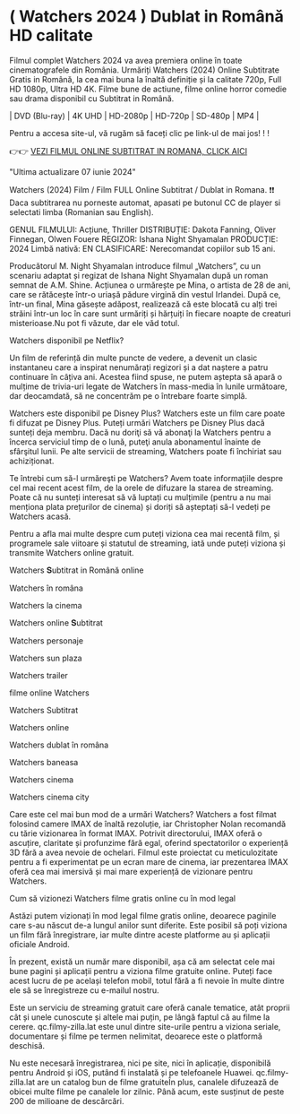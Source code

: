 # ( Watchers 2024 ) Dublat in Română HD calitate

Filmul complet Watchers 2024 va avea premiera online în toate cinematografele din România. Urmăriți Watchers (2024) Online Subtitrate Gratis in Română, la cea mai buna la înaltă definiție și la calitate 720p, Full HD 1080p, Ultra HD 4K. Filme bune de actiune, filme online horror comedie sau drama disponibil cu Subtitrat in Română.

| DVD (Blu-ray) | 4K UHD | HD-2080p | HD-720p | SD-480p | MP4 |

Pentru a accesa site-ul, vă rugăm să faceți clic pe link-ul de mai jos! ! !

👉👉 [VEZI FILMUL ONLINE SUBTITRAT IN ROMANA, CLICK AICI](https://plexmovies.org/ro/movie/1086747)

"Ultima actualizare 07 iunie 2024"

Watchers (2024) Film / Film FULL Online Subtitrat / Dublat in Romana. ❗❗️️ Daca subtitrarea nu porneste automat, apasati pe butonul CC de player si selectati limba (Romanian sau English).

GENUL FILMULUI: Acțiune, Thriller
DISTRIBUȚIE: Dakota Fanning, Oliver Finnegan, Olwen Fouere
REGIZOR: Ishana Night Shyamalan
PRODUCȚIE: 2024
Limbă nativă: EN
CLASIFICARE: Nerecomandat copiilor sub 15 ani.

Producătorul M. Night Shyamalan introduce filmul „Watchers”, cu un scenariu adaptat și regizat de Ishana Night Shyamalan după un roman semnat de A.M. Shine. Acțiunea o urmărește pe Mina, o artista de 28 de ani, care se rătăcește într-o uriașă pădure virgină din vestul Irlandei. După ce, într-un final, Mina găsește adăpost, realizează că este blocată cu alți trei străini într-un loc în care sunt urmăriți și hărțuiți în fiecare noapte de creaturi misterioase.Nu pot fi văzute, dar ele văd totul.

Watchers disponibil pe Netflix?

Un film de referință din multe puncte de vedere, a devenit un clasic instantaneu care a inspirat nenumărați regizori și a dat naștere a patru continuare în câțiva ani. Acestea fiind spuse, ne putem aștepta să apară o mulțime de trivia-uri legate de Watchers în mass-media în lunile următoare, dar deocamdată, să ne concentrăm pe o întrebare foarte simplă.

Watchers este disponibil pe Disney Plus? Watchers este un film care poate fi difuzat pe Disney Plus. Puteți urmări Watchers pe Disney Plus dacă sunteți deja membru. Dacă nu doriţi să vă abonaţi la Watchers pentru a încerca serviciul timp de o lună, puteţi anula abonamentul înainte de sfârşitul lunii. Pe alte servicii de streaming, Watchers poate fi închiriat sau achiziționat.

Te întrebi cum să-l urmăreşti pe Watchers? Avem toate informaţiile despre cel mai recent acest film, de la orele de difuzare la starea de streaming. Poate că nu sunteți interesat să vă luptați cu mulțimile (pentru a nu mai menționa plata prețurilor de cinema) și doriți să așteptați să-l vedeți pe Watchers acasă.

Pentru a afla mai multe despre cum puteți viziona cea mai recentă film, și programele sale viitoare și statutul de streaming, iată unde puteți viziona și transmite Watchers online gratuit.

Watchers 𝐒ubtitrat in Română online

Watchers în româna

Watchers la cinema

Watchers online 𝐒ubtitrat

Watchers personaje

Watchers sun plaza

Watchers trailer

filme online Watchers

Watchers Subtitrat

Watchers online

Watchers dublat în româna

Watchers baneasa

Watchers cinema

Watchers cinema city

Care este cel mai bun mod de a urmări Watchers?
Watchers a fost filmat folosind camere IMAX de înaltă rezoluție, iar Christopher Nolan recomandă cu tărie vizionarea în format IMAX. Potrivit directorului, IMAX oferă o ascuțire, claritate și profunzime fără egal, oferind spectatorilor o experiență 3D fără a avea nevoie de ochelari. Filmul este proiectat cu meticulozitate pentru a fi experimentat pe un ecran mare de cinema, iar prezentarea IMAX oferă cea mai imersivă și mai mare experiență de vizionare pentru Watchers.

Cum să vizionezi Watchers filme gratis online cu în mod legal

Astăzi putem vizionați în mod legal filme gratis online, deoarece paginile care s-au născut de-a lungul anilor sunt diferite. Este posibil să poți viziona un film fără înregistrare, iar multe dintre aceste platforme au și aplicații oficiale Android.

În prezent, există un număr mare disponibil, așa că am selectat cele mai bune pagini și aplicații pentru a viziona filme gratuite online. Puteți face acest lucru de pe același telefon mobil, totul fără a fi nevoie în multe dintre ele să se înregistreze cu e-mailul nostru.

Este un serviciu de streaming gratuit care oferă canale tematice, atât proprii cât și unele cunoscute și altele mai puțin, pe lângă faptul că au filme la cerere. qc.filmy-zilla.lat este unul dintre site-urile pentru a viziona seriale, documentare și filme pe termen nelimitat, deoarece este o platformă deschisă.

Nu este necesară înregistrarea, nici pe site, nici în aplicație, disponibilă pentru Android și iOS, putând fi instalată și pe telefoanele Huawei. qc.filmy-zilla.lat are un catalog bun de filme gratuiteÎn plus, canalele difuzează de obicei multe filme pe canalele lor zilnic. Până acum, este susținut de peste 200 de milioane de descărcări.
